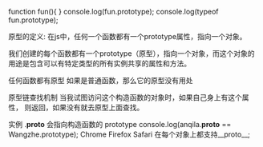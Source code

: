 function fun(){
}
console.log(fun.prototype);
console.log(typeof fun.prototype);

原型的定义:
在js中，任何一个函数都有一个prototype属性，指向一个对象。

我们创建的每个函数都有一个prototype（原型），指向一个对象，而这个对象的用途是包含可以有特定类型的所有实例共享的属性和方法。

任何函数都有原型 如果是普通函数，那么它的原型没有用处

原型链查找机制
当我试图访问这个构造函数的对象时，如果自己身上有这个属性，
则返回，如果没有就去原型上面查找。

实例 .__proto__ 会指向构造函数的 prototype
console.log(anqila.__proto__ == Wangzhe.prototype);
Chrome Firefox Safari 在每个对象上都支持__proto__;
